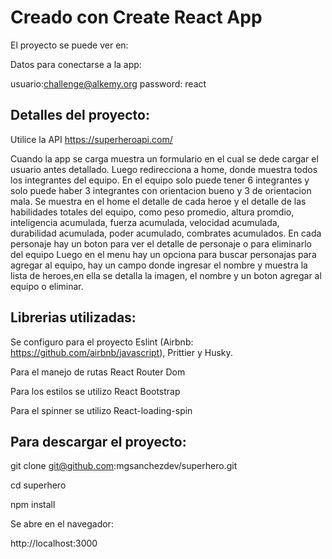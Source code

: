 # Creado con Create React App

El proyecto se puede ver en:

Datos para conectarse a la app:

usuario:challenge@alkemy.org
password: react
## Detalles del proyecto:
 
 Utilice la API https://superheroapi.com/

 Cuando la app se carga muestra un formulario en el cual se dede cargar el usuario antes detallado.
 Luego redirecciona a home, donde muestra todos los integrantes del equipo.
 En el equipo solo puede tener 6 integrantes y solo puede haber 3 integrantes con orientacion bueno y 3 de orientacion mala.
 Se muestra en el home el detalle de cada heroe y el detalle de las habilidades totales del equipo, como peso promedio, altura promdio, inteligencia acumulada, fuerza acumulada, velocidad acumulada, durabilidad acumulada, poder acumulado, combrates acumulados.
 En cada personaje hay un boton para ver el detalle de personaje o para eliminarlo del equipo
 Luego en el menu hay un opciona para buscar personajas para agregar al equipo, hay un campo donde ingresar el nombre y muestra la lista de heroes,en ella se detalla la imagen, el nombre y un boton agregar al equipo o eliminar.

 ## Librerias utilizadas:

 Se configuro para el proyecto Eslint (Airbnb: https://github.com/airbnb/javascript), Prittier y Husky.

Para el manejo de rutas React Router Dom

Para los estilos se utilizo React Bootstrap

Para el spinner se utilizo React-loading-spin

## Para descargar el proyecto:
git clone git@github.com:mgsanchezdev/superhero.git

cd superhero

npm install

Se abre en el navegador:

http://localhost:3000